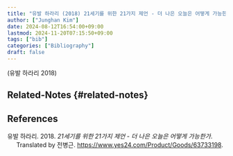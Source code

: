 ```yaml
---
title: "유발 하라리 (2018) 21세기를 위한 21가지 제언 - 더 나은 오늘은 어떻게 가능한가"
author: ["Junghan Kim"]
date: 2024-08-12T16:54:00+09:00
lastmod: 2024-11-20T07:15:50+09:00
tags: ["bib"]
categories: ["Bibliography"]
draft: false
---
```


(유발 하라리 2018)


## Related-Notes {#related-notes}

## References

<style>.csl-entry{text-indent: -1.5em; margin-left: 1.5em;}</style><div class="csl-bib-body">
  <div class="csl-entry">유발 하라리. 2018. <i>21세기를 위한 21가지 제언 - 더 나은 오늘은 어떻게 가능한가</i>. Translated by 전병근. <a href="https://www.yes24.com/Product/Goods/63733198">https://www.yes24.com/Product/Goods/63733198</a>.</div>
</div>
